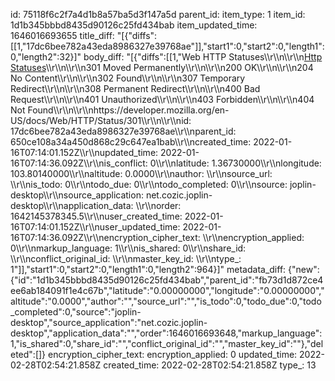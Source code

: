 id: 75118f6c2f7a4d1b8a57ba5d3f147a5d
parent_id: 
item_type: 1
item_id: 1d1b345bbbd8435d90126c25fd434bab
item_updated_time: 1646016693655
title_diff: "[{\"diffs\":[[1,\"17dc6bee782a43eda8986327e39768ae\"]],\"start1\":0,\"start2\":0,\"length1\":0,\"length2\":32}]"
body_diff: "[{\"diffs\":[[1,\"Web HTTP Statuses\\\r\\\n\\\r\\\n<ins>Http Statuses</ins>\\\r\\\n\\\r\\\n301 Moved Permanently\\\r\\\n\\\r\\\n200 OK\\\r\\\n\\\r\\\n204 No Content\\\r\\\n\\\r\\\n302 Found\\\r\\\n\\\r\\\n307 Temporary Redirect\\\r\\\n\\\r\\\n308 Permanent Redirect\\\r\\\n\\\r\\\n400 Bad Request\\\r\\\n\\\r\\\n401 Unauthorized\\\r\\\n\\\r\\\n403 Forbidden\\\r\\\n\\\r\\\n404 Not Found\\\r\\\n\\\r\\\nhttps://developer.mozilla.org/en-US/docs/Web/HTTP/Status/301\\\r\\\n\\\r\\\nid: 17dc6bee782a43eda8986327e39768ae\\\r\\\nparent_id: 650ce108a34a450d868c29c647ea1bab\\\r\\\ncreated_time: 2022-01-16T07:14:01.152Z\\\r\\\nupdated_time: 2022-01-16T07:14:36.092Z\\\r\\\nis_conflict: 0\\\r\\\nlatitude: 1.36730000\\\r\\\nlongitude: 103.80140000\\\r\\\naltitude: 0.0000\\\r\\\nauthor: \\\r\\\nsource_url: \\\r\\\nis_todo: 0\\\r\\\ntodo_due: 0\\\r\\\ntodo_completed: 0\\\r\\\nsource: joplin-desktop\\\r\\\nsource_application: net.cozic.joplin-desktop\\\r\\\napplication_data: \\\r\\\norder: 1642145378345.5\\\r\\\nuser_created_time: 2022-01-16T07:14:01.152Z\\\r\\\nuser_updated_time: 2022-01-16T07:14:36.092Z\\\r\\\nencryption_cipher_text: \\\r\\\nencryption_applied: 0\\\r\\\nmarkup_language: 1\\\r\\\nis_shared: 0\\\r\\\nshare_id: \\\r\\\nconflict_original_id: \\\r\\\nmaster_key_id: \\\r\\\ntype_: 1\"]],\"start1\":0,\"start2\":0,\"length1\":0,\"length2\":964}]"
metadata_diff: {"new":{"id":"1d1b345bbbd8435d90126c25fd434bab","parent_id":"fb73d1d872ce4ee6ab184091f1e4c67b","latitude":"0.00000000","longitude":"0.00000000","altitude":"0.0000","author":"","source_url":"","is_todo":0,"todo_due":0,"todo_completed":0,"source":"joplin-desktop","source_application":"net.cozic.joplin-desktop","application_data":"","order":1646016693648,"markup_language":1,"is_shared":0,"share_id":"","conflict_original_id":"","master_key_id":""},"deleted":[]}
encryption_cipher_text: 
encryption_applied: 0
updated_time: 2022-02-28T02:54:21.858Z
created_time: 2022-02-28T02:54:21.858Z
type_: 13